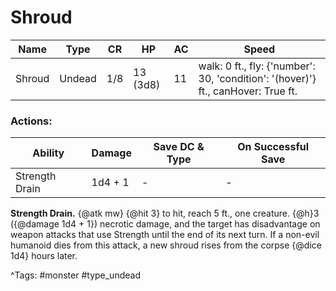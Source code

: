 # Shroud

| Name | Type | CR | HP | AC | Speed |
|------|------|----|----|----|-------|
| Shroud | Undead | 1/8 | 13 (3d8) | 11 | walk: 0 ft., fly: {'number': 30, 'condition': '(hover)'} ft., canHover: True ft. |

### Actions:

| Ability | Damage | Save DC & Type | On Successful Save |
|---------|--------|----------------|--------------------|
| Strength Drain | 1d4 + 1 | - | - |


**Strength Drain.** {@atk mw} {@hit 3} to hit, reach 5 ft., one creature. {@h}3 ({@damage 1d4 + 1}) necrotic damage, and the target has disadvantage on weapon attacks that use Strength until the end of its next turn. If a non-evil humanoid dies from this attack, a new shroud rises from the corpse {@dice 1d4} hours later.

^Tags: #monster #type_undead